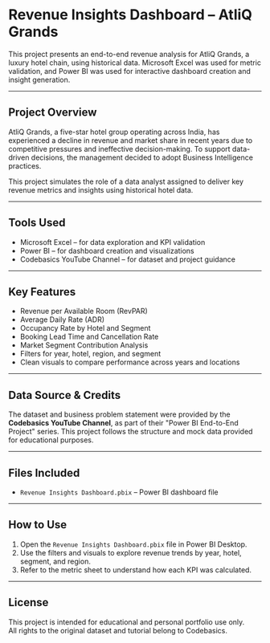 # Revenue Insights Dashboard – AtliQ Grands

This project presents an end-to-end revenue analysis for AtliQ Grands, a luxury hotel chain, using historical data. Microsoft Excel was used for metric validation, and Power BI was used for interactive dashboard creation and insight generation.

---

## Project Overview

AtliQ Grands, a five-star hotel group operating across India, has experienced a decline in revenue and market share in recent years due to competitive pressures and ineffective decision-making. To support data-driven decisions, the management decided to adopt Business Intelligence practices.

This project simulates the role of a data analyst assigned to deliver key revenue metrics and insights using historical hotel data.

---

## Tools Used

- Microsoft Excel – for data exploration and KPI validation  
- Power BI – for dashboard creation and visualizations  
- Codebasics YouTube Channel – for dataset and project guidance

---

## Key Features

- Revenue per Available Room (RevPAR)  
- Average Daily Rate (ADR)  
- Occupancy Rate by Hotel and Segment  
- Booking Lead Time and Cancellation Rate  
- Market Segment Contribution Analysis  
- Filters for year, hotel, region, and segment  
- Clean visuals to compare performance across years and locations

---

## Data Source & Credits

The dataset and business problem statement were provided by the **Codebasics YouTube Channel**, as part of their "Power BI End-to-End Project" series. This project follows the structure and mock data provided for educational purposes.

---

## Files Included

- `Revenue Insights Dashboard.pbix` – Power BI dashboard file  
---

## How to Use

1. Open the `Revenue Insights Dashboard.pbix` file in Power BI Desktop.  
2. Use the filters and visuals to explore revenue trends by year, hotel, segment, and region.  
3. Refer to the metric sheet to understand how each KPI was calculated.

---

## License

This project is intended for educational and personal portfolio use only.  
All rights to the original dataset and tutorial belong to Codebasics.
